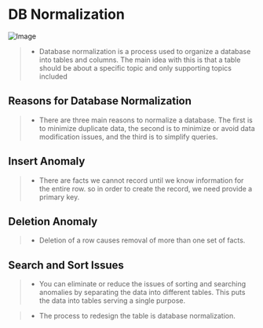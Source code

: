# DB Normalization

![Image](https://cdn.mindmajix.com/blog/images/normalization-and-t-sql-in-sql-server-280120.png)


> - Database normalization is a process used to organize a database into tables and columns. The main idea with this is that a table should be about a specific topic and only supporting topics included

## Reasons for Database Normalization
> -  There are three main reasons to normalize a database. The first is to minimize duplicate data, the second is to minimize or avoid data modification issues, and the third is to simplify queries.

## Insert Anomaly

> - There are facts we cannot record until we know information for the entire row. so in order to create the record, we need provide a primary key.

## Deletion Anomaly

> - Deletion of a row causes removal of more than one set of facts.

## Search and Sort Issues
> - You can eliminate or reduce the issues of sorting and searching anomalies by separating the data into different tables. This puts the data into tables serving a single purpose.

> - The process to redesign the table is database normalization.
